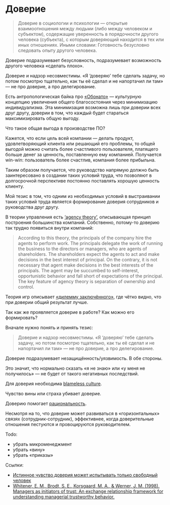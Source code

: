 # Доверие

> Доверие в социологии и психологии — открытые взаимоотношения между людьми (либо между человеком и субъектом), содержащие уверенность в порядочности другого человека (субъекта), с которым доверяющий находится в тех или иных отношениях. Иными словами: Готовность безусловно следовать опыту другого человека.

Доверие подразумевает безусловность, подразумевает возможность другого человека «сделать плохо».

Доверие и надзор несовместимы. «Я ‘доверяю’ тебе сделать задачу, но потом посмотрю тщательно, как ты её сделал и не напортачил ли там» — не про доверие, а про делегирование.

Есть антропологическая байка про [«Обонато»](https://proza.ru/2019/12/05/474) — культурную концепцию увеличения общего благосостояния через минимизацию индивидуализма. Эта минимизация возможна лишь при доверии всех друг другу, доверии в том, что каждый будет стараться максимизировать общую выгоду.

Что такое общая выгода в производстве ПО?

Кажется, что если цель всей компании — делать продукт, удовлетворяющий клиента или решающий его проблемы, то общей выгодой можно считать более счастливого пользователя, платящего больше денег за ценность, поставленную ему компанией. Получается win-win: пользователь более счастлив, компания более прибыльна.

Таким образом получается, что руководство напрямую должно быть заинтересовано в создании таких условий труда, что позволяют в долгосрочной перспективе постоянно поставлять хорошую ценность клиенту.

Мой тезис в том, что одним из необходимых условий в выстраивании таких условий труда является формирование доверия сотрудников и руководства друг другу.

В теории управления есть [‘agency theory’](https://www.papertyari.com/general-awareness/management/theories-corporate-governance-agency-stewardship-etc/), описывающая принцип построения большинства компаний. Собственно, потому-то доверию так трудно появиться внутри компаний:

> According to this theory, the principals of the company hire the agents to perform work. The principals delegate the work of running the business to the directors or managers, who are agents of shareholders. The shareholders expect the agents to act and make decisions in the best interest of principal. On the contrary, it is not necessary that agent make decisions in the best interests of the principals. The agent may be succumbed to self-interest, opportunistic behavior and fall short of expectations of the principal. The key feature of agency theory is separation of ownership and control.

Теория игр описывает [«дилемму заключённого»](https://ru.wikipedia.org/wiki/Дилемма_заключённого), где чётко видно, что при доверии общий результат лучше.


Так как же проявляется доверие в работе? Как можно его формировать?

Вначале нужно понять и принять тезис:

> Доверие и надзор несовместимы. «Я ‘доверяю’ тебе сделать задачу, но потом посмотрю тщательно, как ты её сделал и не напортачил ли там» — не про доверие, а про делегирование.

Доверие подразумевает незащищённость/уязвимость. В обе стороны.

Это значит, что нормально сказать «я не знаю» или «у меня не получилось» — не будет от такого негативных последствий.

Для доверия необходима [blameless culture](https://medium.com/zendesk-engineering/blameless-culture-21662ab9118c).

Чувство вины или страха убивает доверие.

Доверию помогает [рациональность](https://github.com/sharovatov/teamlead/blob/master/articles/rational_improvement_en.md).

Несмотря на то, что доверие может развиваться в «горизонтальных» связях (сотрудник-сотрудник), эффективнее, когда доверительные отношения пестуются и провоцируются руководителем.

Todo:
- убрать микроменеджмент
- убрать «вину»
- убрать «приказы»




Ссылки:
- [Истинное чувство доверия может испытывать только свободный человек](https://hbr-russia.ru/biznes-i-obshchestvo/etika-i-reputatsiya/a11624/)
- [Whitener, E. M., Brodt, S. E., Korsgaard, M. A., & Werner, J. M. (1998). Managers as initiators of trust: An exchange relationship framework for understanding managerial trustworthy behavior.](https://www.jstor.org/stable/259292)

